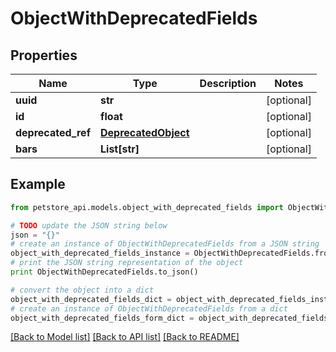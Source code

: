 # ObjectWithDeprecatedFields


## Properties

Name | Type | Description | Notes
------------ | ------------- | ------------- | -------------
**uuid** | **str** |  | [optional] 
**id** | **float** |  | [optional] 
**deprecated_ref** | [**DeprecatedObject**](DeprecatedObject.md) |  | [optional] 
**bars** | **List[str]** |  | [optional] 

## Example

```python
from petstore_api.models.object_with_deprecated_fields import ObjectWithDeprecatedFields

# TODO update the JSON string below
json = "{}"
# create an instance of ObjectWithDeprecatedFields from a JSON string
object_with_deprecated_fields_instance = ObjectWithDeprecatedFields.from_json(json)
# print the JSON string representation of the object
print ObjectWithDeprecatedFields.to_json()

# convert the object into a dict
object_with_deprecated_fields_dict = object_with_deprecated_fields_instance.to_dict()
# create an instance of ObjectWithDeprecatedFields from a dict
object_with_deprecated_fields_form_dict = object_with_deprecated_fields.from_dict(object_with_deprecated_fields_dict)
```
[[Back to Model list]](../README.md#documentation-for-models) [[Back to API list]](../README.md#documentation-for-api-endpoints) [[Back to README]](../README.md)


